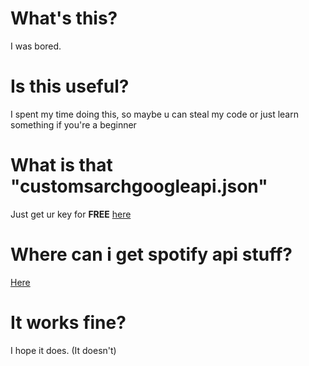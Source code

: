What's this?
================
I was bored.

Is this useful?
========
I spent my time doing this, so maybe u can steal my code or just 
learn something if you're a beginner

What is that "customsarchgoogleapi.json"
===========
Just get ur key for **FREE** [here](https://developers.google.com/custom-search/v1/overview#api_key)

Where can i get spotify api stuff?
====
[Here](https://developer.spotify.com/dashboard/)

It works fine?
====
I hope it does. (It doesn't)
